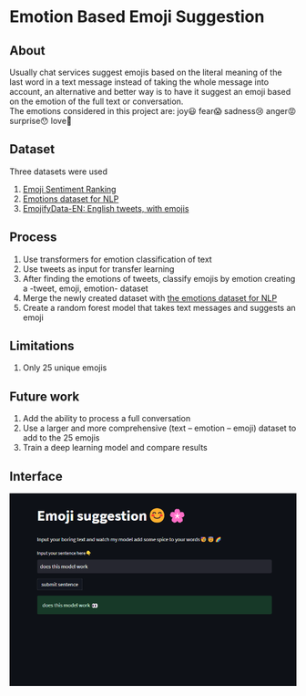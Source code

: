 # Emotion Based Emoji Suggestion
## About
Usually chat services suggest emojis based on the literal meaning of the last word in a text message instead of taking the whole message into account, an alternative and better way is to have it suggest an emoji based on the emotion of the full text or conversation.  
The emotions considered in this project are: joy😃 fear😱 sadness😢 anger😡 surprise😯 love🥰
## Dataset
Three datasets were used 
1. <a href="https://www.clarin.si/repository/xmlui/handle/11356/1048">Emoji Sentiment Ranking</a>
2. <a href="https://www.kaggle.com/datasets/praveengovi/emotions-dataset-for-nlp?resource=download&select=val.txt">Emotions dataset for NLP</a>
3. <a href="https://www.kaggle.com/datasets/rexhaif/emojifydata-en?select=emojitweets-01-04-2018.txt">EmojifyData-EN: English tweets, with emojis</a>
## Process
1. Use transformers for emotion classification of text
2. Use tweets as input for transfer learning
3. After finding the emotions of tweets, classify emojis by emotion creating a -tweet, emoji, emotion- dataset
4. Merge the newly created dataset with <a href="https://www.kaggle.com/datasets/praveengovi/emotions-dataset-for-nlp?resource=download&select=val.txt">the emotions dataset for NLP</a>
5. Create a random forest model that takes text messages and suggests an emoji
## Limitations
1. Only 25 unique emojis 
## Future work
1. Add the ability to process a full conversation
2. Use a larger and more comprehensive (text – emotion – emoji) dataset to add to the 25 emojis
3. Train a deep learning model and compare results 

## Interface 
<img src="data\interface.png"> 

